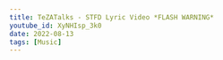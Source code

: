 ```yaml
---
title: TeZATalks - STFD Lyric Video *FLASH WARNING*
youtube_id: XyNHIsp_3k0
date: 2022-08-13
tags: [Music]
---
```


